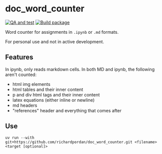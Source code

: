 # doc_word_counter

[![QA and test](https://github.com/richardpordan/doc_word_counter/actions/workflows/qa.yml/badge.svg?branch=main)](https://github.com/richardpordan/doc_word_counter/actions/workflows/qa.yml)
[![Build package](https://github.com/richardpordan/doc_word_counter/actions/workflows/build.yml/badge.svg)](https://github.com/richardpordan/doc_word_counter/actions/workflows/build.yml)

Word counter for assignments in `.ipynb` or `.md` formats. 

For personal use and not in active development.

## Features

In ipynb, only reads markdown cells. In both MD and ipynb, the following aren't counted:

- html img elements
- html tables and their inner content
- p and div html tags and their inner content
- latex equations (either inline or newline)
- md headers 
- "references" header and everything that comes after

## Use

```
uv run --with git+https://github.com/richardpordan/doc_word_counter.git <filename> <target [optional]>
```
